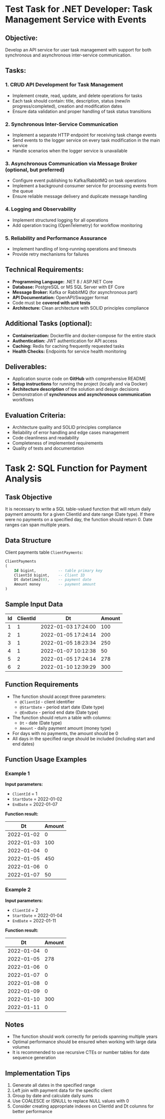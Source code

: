 # Test Task for .NET Developer: Task Management Service with Events

## Objective:
Develop an API service for user task management with support for both synchronous and asynchronous inter-service communication.

## Tasks:

### 1. **CRUD API Development for Task Management**
   - Implement create, read, update, and delete operations for tasks
   - Each task should contain: title, description, status (new/in progress/completed), creation and modification dates
   - Ensure data validation and proper handling of task status transitions

### 2. **Synchronous Inter-Service Communication**
   - Implement a separate HTTP endpoint for receiving task change events
   - Send events to the logger service on every task modification in the main service
   - Handle scenarios when the logger service is unavailable

### 3. **Asynchronous Communication via Message Broker** (optional, but preferred)
   - Configure event publishing to Kafka/RabbitMQ on task operations
   - Implement a background consumer service for processing events from the queue
   - Ensure reliable message delivery and duplicate message handling

### 4. **Logging and Observability**
   - Implement structured logging for all operations
   - Add operation tracing (OpenTelemetry) for workflow monitoring

### 5. **Reliability and Performance Assurance**
   - Implement handling of long-running operations and timeouts
   - Provide retry mechanisms for failures

## Technical Requirements:
- **Programming Language:** .NET 8 / ASP.NET Core
- **Database:** PostgreSQL or MS SQL Server with EF Core
- **Message Broker:** Kafka or RabbitMQ (for asynchronous part)
- **API Documentation:** OpenAPI/Swagger format
- Code must be **covered with unit tests**
- **Architecture:** Clean architecture with SOLID principles compliance

## Additional Tasks (optional):
- **Containerization:** Dockerfile and docker-compose for the entire stack
- **Authentication:** JWT authentication for API access
- **Caching:** Redis for caching frequently requested tasks
- **Health Checks:** Endpoints for service health monitoring

## Deliverables:
- Application source code on **GitHub** with comprehensive README
- **Setup instructions** for running the project (locally and via Docker)
- **Architecture description** of the solution and design decisions
- Demonstration of **synchronous and asynchronous communication** workflows

## Evaluation Criteria:
- Architecture quality and SOLID principles compliance
- Reliability of error handling and edge cases management
- Code cleanliness and readability
- Completeness of implemented requirements
- Quality of tests and documentation


# Task 2: SQL Function for Payment Analysis

## Task Objective
It is necessary to write a SQL table-valued function that will return daily payment amounts for a given ClientId and date range (Date type). If there were no payments on a specified day, the function should return 0. Date ranges can span multiple years.

## Data Structure
Client payments table `ClientPayments`:

```sql
ClientPayments
(
    Id bigint,          -- table primary key
    ClientId bigint,    -- Client ID
    Dt datetime2(0),    -- payment date
    Amount money        -- payment amount
)
```

## Sample Input Data

| Id | ClientId | Dt                  | Amount |
|----|----------|---------------------|--------|
| 1  | 1        | 2022-01-03 17:24:00 | 100    |
| 2  | 1        | 2022-01-05 17:24:14 | 200    |
| 3  | 1        | 2022-01-05 18:23:34 | 250    |
| 4  | 1        | 2022-01-07 10:12:38 | 50     |
| 5  | 2        | 2022-01-05 17:24:14 | 278    |
| 6  | 2        | 2022-01-10 12:39:29 | 300    |

## Function Requirements
- The function should accept three parameters:
  - `@ClientId` - client identifier
  - `@StartDate` - period start date (Date type)
  - `@EndDate` - period end date (Date type)
- The function should return a table with columns:
  - `Dt` - date (Date type)
  - `Amount` - daily payment amount (money type)
- For days with no payments, the amount should be 0
- All days in the specified range should be included (including start and end dates)

## Function Usage Examples

### Example 1

**Input parameters:**
- `ClientId` = 1
- `StartDate` = 2022-01-02
- `EndDate` = 2022-01-07

**Function result:**

| Dt         | Amount |
|------------|--------|
| 2022-01-02 | 0      |
| 2022-01-03 | 100    |
| 2022-01-04 | 0      |
| 2022-01-05 | 450    |
| 2022-01-06 | 0      |
| 2022-01-07 | 50     |

### Example 2

**Input parameters:**
- `ClientId` = 2
- `StartDate` = 2022-01-04
- `EndDate` = 2022-01-11

**Function result:**

| Dt         | Amount |
|------------|--------|
| 2022-01-04 | 0      |
| 2022-01-05 | 278    |
| 2022-01-06 | 0      |
| 2022-01-07 | 0      |
| 2022-01-08 | 0      |
| 2022-01-09 | 0      |
| 2022-01-10 | 300    |
| 2022-01-11 | 0      |

## Notes
- The function should work correctly for periods spanning multiple years
- Optimal performance should be ensured when working with large data volumes
- It is recommended to use recursive CTEs or number tables for date sequence generation

## Implementation Tips
1. Generate all dates in the specified range
2. Left join with payment data for the specific client
3. Group by date and calculate daily sums
4. Use COALESCE or ISNULL to replace NULL values with 0
5. Consider creating appropriate indexes on ClientId and Dt columns for better performance